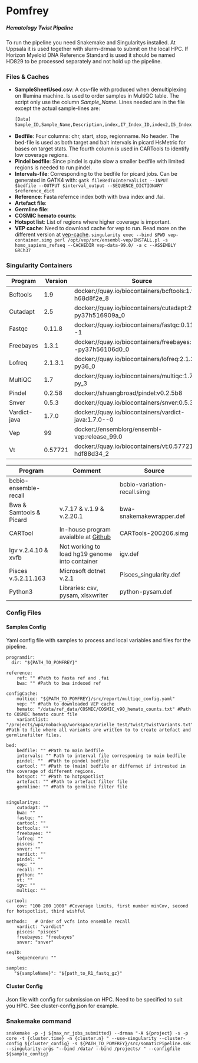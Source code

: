 # Pomfrey
##### Hematology Twist Pipeline

To run the pipeline you need Snakemake and Singularitys installed. At Uppsala it is used together with slurm-drmaa to submit on the local HPC. If Horizon Myeloid DNA Reference Standard is used it should be named HD829 to be processed separately and not hold up the pipeline.

### Files & Caches
- **SampleSheetUsed.csv**: A csv-file with produced when demultiplexing on Illumina machine. Is used to order samples in MultiQC table. The script only use the column *Sample_Name*. Lines needed are in the file except the actual sample-lines are:
    ```sh
    [Data]
    Sample_ID,Sample_Name,Description,index,I7_Index_ID,index2,I5_Index_ID,Sample_Project
    ```
- **Bedfile**: Four columns: chr, start, stop, regionname. No header. The bed-file is used as both target and bait intervals in picard HsMetric for bases on target stats. The fourth column is used in CARTools to identify low coverage regions.
- **Pindel bedfile**: Since pindel is quite slow a smaller bedfile with limited regions is needed to run pindel.
- **Intervals-file**: Corresponding to the bedfile for picard jobs. Can be generated in GATK4 with:
    `gatk fileBedToIntervalList --INPUT $bedfile --OUTPUT $interval_output --SEQUENCE_DICTIONARY $reference_dict`
- **Reference**: Fasta refernce index both with bwa index and .fai.
- **Artefact file**:
- **Germline file**:
- **COSMIC hemato counts**:
- **Hotspot list**: List of regions where higher coverage is important.
- **VEP cache**: Need to download cache for vep to run. Read more on the different version at [vep-cache](https://m.ensembl.org/info/docs/tools/vep/script/vep_cache.html).
    `singularity exec --bind $PWD vep-container.simg perl /opt/vep/src/ensembl-vep/INSTALL.pl -s homo_sapiens_refseq --CACHEDIR vep-data-99.0/ -a c --ASSEMBLY GRCh37`


### Singularity Containers
| Program | Version | Source |
| ------- | ------- | ------ |
| Bcftools |1.9 | docker://quay.io/biocontainers/bcftools:1.9--h68d8f2e_8	|
| Cutadapt | 2.5 |	docker://quay.io/biocontainers/cutadapt:2.5--py37h516909a_0 |
| Fastqc | 0.11.8 | docker://quay.io/biocontainers/fastqc:0.11.8--1	|
| Freebayes | 1.3.1 |docker://quay.io/biocontainers/freebayes:1.3.1--py37h56106d0_0 |
| Lofreq | 2.1.3.1 |	docker://quay.io/biocontainers/lofreq:2.1.3.1--py36_0	|
| MultiQC| 1.7 |	docker://quay.io/biocontainers/multiqc:1.7--py_3	|
| Pindel | 0.2.58	| docker://shuangbroad/pindel:v0.2.5b8 |
| Snver | 0.5.3 | docker://quay.io/biocontainers/snver:0.5.3--0	|
| Vardict-java | 1.7.0 | docker://quay.io/biocontainers/vardict-java:1.7.0--0	|
| Vep | 99 |docker://ensemblorg/ensembl-vep:release_99.0	|
| Vt | 0.57721 | docker://quay.io/biocontainers/vt:0.57721--hdf88d34_2	|

|Program| Comment| Source|
| ----- | ------ | ----- |
| bcbio-ensemble-recall | |		bcbio-variation-recall.simg |
| Bwa & Samtools & Picard|  v.7.17 &  v.1.9 & v.2.20.1 | bwa-snakemakewrapper.def |
| CARTool |In-house program avaialble at [Github](https://github.com/anod6351/CARtool) | CARTools-200206.simg |
| Igv v.2.4.10 & xvfb | Not working to load hg19 genome into container | igv.def |
| Pisces v.5.2.11.163 |Microsoft dotnet v.2.1| Pisces_singularity.def	|
| Python3 | Libraries: csv, pysam, xlsxwriter|	python-pysam.def |

### Config Files
#### Samples Config
Yaml config file with samples to process and local variables and files for the pipeline.
```
programdir:
  dir: "${PATH_TO_POMFREY}"

reference:
    ref: "" #Path to fasta ref and .fai
    bwa: "" #Path to bwa indexed ref

configCache:
    multiqc: "${PATH_TO_POMFREY}/src/report/multiqc_config.yaml"
    vep: "" #Path to downloaded VEP cache
    hemato: "/data/ref_data/COSMIC/COSMIC_v90_hemato_counts.txt" #Path to COSMIC hemato count file
    variantlist: "/projects/wp4/nobackup/workspace/arielle_test/twist/twistVariants.txt" #Path to file where all variants are written to to create artefact and germlinefilter files.

bed:
    bedfile: "" #Path to main bedfile
    intervals: "" Path to interval file corresponing to main bedfile
    pindel: ""  #Path to pindel bedfile
    cartool: "" #Path to (main) bedfile or differnet if intrested in the coverage of different regions.
    hotspot: "" #Path to hotpspotlist
    artefact: "" #Path to artefact filter file
    germline: "" #Path to germline filter file


singularitys:
    cutadapt: ""
    bwa: ""
    fastqc: ""
    cartool: ""
    bcftools: ""
    freebayes: ""
    lofreq: ""
    pisces: ""
    snver: ""
    vardict: ""
    pindel: ""
    vep: ""
    recall: ""
    python: ""
    vt: ""
    igv: ""
    multiqc: ""

cartool:
    cov: "100 200 1000" #Coverage limits, first number minCov, second for hotspotlist, third wishful

methods:   # Order of vcfs into ensemble recall
    vardict: "vardict"
    pisces: "pisces"
    freebayes: "freebayes"
    snver: "snver"

seqID:
    sequencerun: ""  

samples:
   "${sampleName}": "${path_to_R1_fastq_gz}"

```

#### Cluster Config
Json file with config for submission on HPC. Need to be specified to suit you HPC. See cluster-config.json for example.
### Snakemake command
`
snakemake -p -j ${max_nr_jobs_submitted} --drmaa "-A ${project} -s -p core -t {cluster.time} -n {cluster.n} " --use-singularity --cluster-config ${cluster_config} -s ${PATH_TO_POMFREY}/src/somaticPipeline.smk --singularity-args "--bind /data/ --bind /projects/ " --configfile ${sample_config}
`
